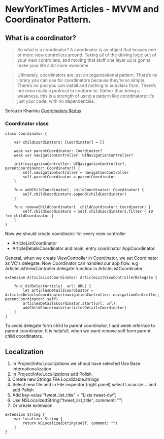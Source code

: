 # NewYorkTimes Articles - MVVM and Coordinator Pattern.

## What is a coordinator?

> So what is a coordinator? A coordinator is an object that bosses one or more view controllers around. Taking all of the driving logic out of your view controllers, and moving that stuff one layer up is gonna make your life a lot more awesome.

> Ultimately, coordinators are just an organizational pattern. There’s no library you can use for coordinators because they’re so simple. There’s no pod you can install and nothing to subclass from. There’s not even really a protocol to conform to. Rather than being a weakness, this is a strength of using a pattern like coordinators: it’s just your code, with no dependencies.

Soroush Khanlou [Coordinators Redux](http://khanlou.com/2015/10/coordinators-redux/) 


### Coordinator class

```
class Coordinator {

    var childCoordinators: [Coordinator] = []

    weak var parentCoordinator: Coordinator?
    weak var navigationController: UINavigationController?

    init(navigationController: UINavigationController?, parentCoordinator: Coordinator?) {
        self.navigationController = navigationController
        self.parentCoordinator = parentCoordinator
    }

    func addChildCoordinator(_ childCoordinator: Coordinator) {
        self.childCoordinators.append(childCoordinator)
    }

    func removeChildCoordinator(_ childCoordinator: Coordinator) {
        self.childCoordinators = self.childCoordinators.filter { $0 !== childCoordinator }
    }
}
```

Now we should create coordinator for every view controller 
- ArticleListCoordinator
- ArticleDetailsCoordinator
and main, entry coordinator AppCoordinator.

General, when we create ViewController in Coordinator, we set Coordinator as VC's delegate.
Now Coordinator can handled our app flow. 
e.g ArticleListViewController delegate function in ArticleListCoordinator

```
extension ArticleListCoordinator: ArticleListViewControllerDelegate {

    func didSelectArticle(_ url: URL) {
        let articlesDetailsCoordinator = ArticlesDetailsCoordinator(navigationController: navigationController, parentCoordinator: self)
        articlesDetailsCoordinator.start(url: url)
        addChildCoordinator(articlesDetailsCoordinator)
    }
}

```

To avoid delegate form child to parent coordinator, I add week refernce to parent coordinator. It is helpfull, when we want remove self form parent child coordinators.




## Localization

1. In Project/Info/Localizations we shoud have selected Use Base Internationalization 
2. In Project/Info/Localizations add Polish 
3. Create new Strings File Localizable.strings
4. Select new file and in File inspector (right panel) select Locacize... and add Polish
5. Add key-value "tweet_list_title" = "Lista tweet-ów"; 
6. Use NSLocalizedString("tweet_list_title", comment: "")
7. Or create extension 

```
extension String {
    var localize: String {
        return NSLocalizedString(self, comment: "")
    }
}
```
